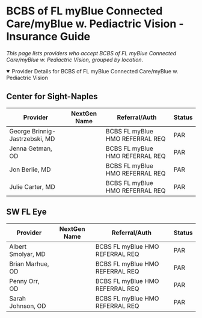 # BCBS of FL myBlue Connected Care/myBlue w. Pediactric Vision - Insurance Guide

*This page lists providers who accept BCBS of FL myBlue Connected Care/myBlue w. Pediactric Vision, grouped by location.*

<details open><summary>Provider Details for BCBS of FL myBlue Connected Care/myBlue w. Pediactric Vision</summary>

## Center for Sight-Naples

| Provider | NextGen Name | Referral/Auth | Status |
|----------|-------------|--------------|--------|
| George Brinnig-Jastrzebski, MD |  | BCBS FL myBlue HMO REFERRAL REQ | PAR |
| Jenna Getman, OD |  | BCBS FL myBlue HMO REFERRAL REQ | PAR |
| Jon Berlie, MD |  | BCBS FL myBlue HMO REFERRAL REQ | PAR |
| Julie Carter, MD |  | BCBS FL myBlue HMO REFERRAL REQ | PAR |

## SW FL Eye

| Provider | NextGen Name | Referral/Auth | Status |
|----------|-------------|--------------|--------|
| Albert Smolyar, MD |  | BCBS FL myBlue HMO REFERRAL REQ | PAR |
| Brian Marhue, OD |  | BCBS FL myBlue HMO REFERRAL REQ | PAR |
| Penny Orr, OD |  | BCBS FL myBlue HMO REFERRAL REQ | PAR |
| Sarah Johnson, OD |  | BCBS FL myBlue HMO REFERRAL REQ | PAR |

</details>

